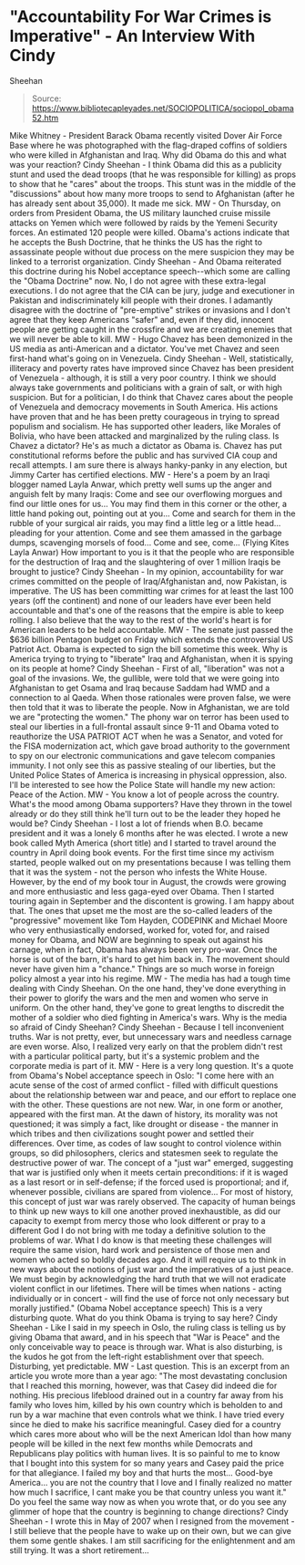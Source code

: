# "Accountability For War Crimes is Imperative" - An Interview With Cindy 
Sheehan

> Source: https://www.bibliotecapleyades.net/SOCIOPOLITICA/sociopol_obama52.htm

Mike Whitney - President
Barack Obama
recently visited Dover Air Force Base where he was photographed with the
flag-draped coffins of soldiers who were killed in Afghanistan and Iraq.
Why did Obama do this and what was your reaction?
Cindy Sheehan - I think Obama did this as a publicity stunt and used
the dead troops (that he was responsible for killing) as props to show
that he "cares" about the troops. This stunt was in the middle of the
"discussions" about how many more troops to send to Afghanistan (after
he has already sent about 35,000).
It made me sick.
MW - On Thursday, on orders from President Obama, the US military
launched cruise missile attacks on Yemen which were followed by raids by
the Yemeni Security forces.
An estimated 120 people were killed.
Obama's
actions indicate that he accepts
the Bush Doctrine, that he thinks the
US has the right to assassinate people without due process on the mere
suspicion they may be linked to a terrorist organization.
Cindy Sheehan - And Obama reiterated this doctrine during his Nobel
acceptance speech--which some are calling the "Obama Doctrine" now.
No, I do not agree with these extra-legal executions. I do not agree
that the CIA can be jury, judge and executioner in Pakistan and
indiscriminately kill people with their drones.
I adamantly disagree with the doctrine of "pre-emptive" strikes or
invasions and I don't agree that they keep Americans "safer" and, even
if they did, innocent people are getting caught in the crossfire and we
are creating enemies that we will never be able to kill.
MW - Hugo Chavez has been demonized in the US media as anti-American and
a dictator. You've met Chavez and seen first-hand what's going on in
Venezuela.
Cindy Sheehan - Well, statistically, illiteracy and poverty rates have
improved since Chavez has been president of Venezuela - although, it is
still a very poor country.
I think we should always take governments and politicians with a grain
of salt, or with high suspicion. But for a politician, I do think that
Chavez cares about the people of Venezuela and democracy movements in
South America. His actions have proven that and he has been pretty
courageous in trying to spread populism and socialism. He has supported
other leaders, like Morales of Bolivia, who have been attacked and
marginalized by the ruling class.
Is Chavez a dictator? He's as much a dictator as Obama is. Chavez has
put constitutional reforms before the public and has survived CIA coup
and recall attempts.
I am sure there is always hanky-panky in any
election, but Jimmy Carter has certified elections.
MW - Here's a poem by an Iraqi blogger named Layla Anwar, which pretty
well sums up the anger and anguish felt by many Iraqis:
Come and see our overflowing morgues
and find our little ones for us...
You may find them in this corner or the other, a little hand poking
out, pointing out at you...
Come and search for them in the rubble of your surgical air raids,
you may find a little leg or a little head... pleading for your
attention.
Come and see them amassed in the garbage dumps, scavenging morsels
of food...
Come and see, come...
(Flying Kites Layla Anwar)
How important to you is it that the
people
who are responsible for the destruction of Iraq and the slaughtering of
over 1 million Iraqis
be brought to justice?
Cindy Sheehan - In my opinion, accountability for war crimes committed
on the people of Iraq/Afghanistan and, now Pakistan, is imperative.
The US has been committing war crimes for at least the last 100 years
(off the continent) and none of our leaders have ever been held
accountable and that's one of the reasons that the empire is able to
keep rolling.
I also believe that the way to the rest of the world's heart is for
American leaders to be held accountable.
MW - The senate just passed the $636 billion Pentagon budget on
Friday which extends the controversial
US Patriot Act. Obama is expected
to sign the bill sometime this week.
Why is America trying to trying to
"liberate" Iraq and Afghanistan, when it is spying on its people at
home?
Cindy Sheehan - First of all, "liberation" was not a goal of the
invasions. We, the gullible, were told that we were going into
Afghanistan to get Osama and Iraq because Saddam had WMD and a
connection to al Qaeda. When those rationales were proven false, we were
then told that it was to liberate the people. Now in Afghanistan, we are
told we are "protecting the women."
The
phony war on terror has been used to steal our liberties in a
full-frontal assault since
9-11 and Obama voted to reauthorize the USA
PATRIOT ACT when he was a Senator, and voted for the
FISA modernization
act, which gave broad authority to the government to
spy on our
electronic communications and gave telecom companies immunity.
I not only see this as passive stealing of our liberties, but the United
Police States of America is increasing in physical oppression, also.
I'll be interested to see how
the Police State will handle my new
action: Peace of the Action.
MW - You know a lot of people across the country. What's the mood among
Obama supporters? Have they thrown in the towel already or do they still
think he'll turn out to be the leader they hoped he would be?
Cindy Sheehan - I lost a lot of friends when B.O. became president and
it was a lonely 6 months after he was elected.
I wrote a new book called Myth America (short title) and I started to
travel around the country in April doing book events. For the first time
since my activism started, people walked out on my presentations because
I was telling them that it was the system - not the person who infests
the White House. However, by the end of my book tour in August, the
crowds were growing and more enthusiastic and less gaga-eyed over Obama.
Then I started touring again in September and the discontent is growing.
I am happy about that.
The ones that upset me the most are the so-called leaders of the
"progressive" movement like Tom Hayden, CODEPINK and Michael Moore who
very enthusiastically endorsed, worked for, voted for, and raised money
for Obama, and NOW are beginning to speak out against his carnage, when
in fact, Obama has always been very pro-war. Once the horse is out of
the barn, it's hard to get him back in. The movement should never have
given him a "chance."
Things are so much worse in foreign policy almost
a year into his regime.
MW - The media has had a tough time dealing with Cindy Sheehan. On the
one hand, they've done everything in their power to glorify the wars and
the men and women who serve in uniform. On the other hand, they've gone
to great lengths to discredit the mother of a soldier who died fighting
in America's wars.
Why is the media so afraid of
Cindy Sheehan?
Cindy Sheehan - Because I tell inconvenient truths. War is not pretty,
ever, but unnecessary wars and needless carnage are even worse.
Also, I realized very early on that the problem didn't rest with a
particular political party, but it's a systemic problem and the
corporate media is part of it.
MW - Here is a very long question.
It's a quote from Obama's Nobel
acceptance speech in Oslo:
"I come here with an acute sense of the cost
of armed conflict - filled with difficult questions about the
relationship between war and peace, and our effort to replace one with
the other. These questions are not new. War, in one form or another,
appeared with the first man. At the dawn of history, its morality was
not questioned; it was simply a fact, like drought or disease - the
manner in which tribes and then civilizations sought power and settled
their differences.
Over time, as codes of law sought to control violence within groups, so
did philosophers, clerics and statesmen seek to regulate the destructive
power of war. The concept of a "just war" emerged, suggesting that war
is justified only when it meets certain preconditions: if it is waged as
a last resort or in self-defense; if the forced used is proportional;
and if, whenever possible, civilians are spared from violence...
For most of history, this concept of just war was rarely observed. The
capacity of human beings to think up new ways to kill one another proved
inexhaustible, as did our capacity to exempt from mercy those who look
different or pray to a different God I do not bring with me today a
definitive solution to the problems of war.
What I do know is that
meeting these challenges will require the same vision, hard work and
persistence of those men and women who acted so boldly decades ago. And
it will require us to think in new ways about the notions of just war
and the imperatives of a just peace.
We must begin by acknowledging the hard truth that we will not eradicate
violent conflict in our lifetimes. There will be times when nations -
acting individually or in concert - will find the use of force not only
necessary but morally justified."
(Obama Nobel acceptance speech)
This is a very disturbing quote.
What do you think Obama is trying to
say here?
Cindy Sheehan - Like I said in my speech in Oslo,
the ruling class is
telling us by giving Obama that award, and in his speech that "War is
Peace" and the only conceivable way to peace is through war.
What is also disturbing, is the kudos he got from the left-right
establishment over that speech. Disturbing, yet predictable.
MW - Last question. This is an excerpt from an article you wrote more
than a year ago:
"The most devastating conclusion that I reached
this morning, however, was that Casey did indeed die for nothing. His
precious lifeblood drained out in a country far away from his family who
loves him, killed by his own country which is beholden to and run by a
war machine that even controls what we think. I have tried every since
he died to make his sacrifice meaningful.
Casey died for a country which cares
more about who will be the next American Idol than how many people
will be killed in the next few months while Democrats and
Republicans play politics with human lives. It is so painful to me
to know that I bought into this system for so many years and Casey
paid the price for that allegiance. I failed my boy and that hurts
the most...
Good-bye America... you are not the country that I love and I finally
realized no matter how much I sacrifice, I cant make you be that
country unless you want it."
Do you feel the same way now as when you wrote that, or do you see any
glimmer of hope that the country is beginning to change directions?
Cindy Sheehan -
I wrote this in May of 2007 when I resigned from the movement - I still
believe that the people have to wake up on their own, but we can give
them some gentle shakes.
I am still sacrificing for the enlightenment
and am still trying.
It was a short retirement...
